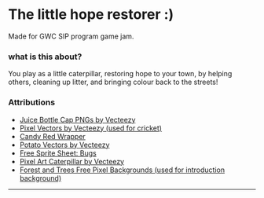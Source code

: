 # The little hope restorer :)
Made for GWC SIP program game jam.

###  what is this about?
You play as a little caterpillar, restoring hope to your town, by helping others, cleaning up litter, and bringing colour back to the streets!

###  Attributions
- <a href="https://www.vecteezy.com/free-png/juice-bottle-cap">Juice Bottle Cap PNGs by Vecteezy</a>
- <a href="https://www.vecteezy.com/free-vector/pixel">Pixel Vectors by Vecteezy (used for cricket)</a>
- <a href = "https://stock.adobe.com/uk/images/candy-red-wrapper-empty-and-open-isolated-on-white-background-with-copy-space-for-your-text/304696907?sdid=DMMD1BPP&mv=social&mv2=orgsoc&as_channel=social_ads&as_campclass=brand&as_campaign=Ecommerce&as_source=Pinterest&as_camptype=acquisitions&as_audience=users">Candy Red Wrapper</a>
- <a href="https://www.vecteezy.com/free-vector/potato">Potato Vectors by Vecteezy</a>
- <a href = "https://victory-works-studios-llc.itch.io/free-sprite-sheet-bugs">Free Sprite Sheet: Bugs</a>
- <a href="https://www.vecteezy.com/vector-art/54384862-pixel-art-illustration-caterpillar-pixelated-caterpillar-caterpillar-insect-icon-pixelated-for-the-pixel-art-game-and-icon-for-website-and-game-old-school-retro">Pixel Art Caterpillar by Vecteezy</a>
- <a href = 'https://craftpix.net/freebies/forest-and-trees-free-pixel-backgrounds/'>Forest and Trees Free Pixel Backgrounds (used for introduction background)</a>

---
